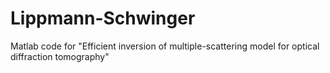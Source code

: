 # Lippmann-Schwinger
Matlab code for "Efficient inversion of multiple-scattering model for optical diffraction tomography"

